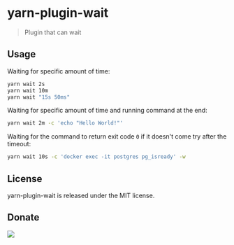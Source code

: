 # yarn-plugin-wait

> Plugin that can wait

## Usage

Waiting for specific amount of time:

```sh
yarn wait 2s
yarn wait 10m
yarn wait "15s 50ms"
```

Waiting for specific amount of time and running command at the end:

```sh
yarn wait 2m -c 'echo "Hello World!"'
```

Waiting for the command to return exit code `0` if it doesn't come try after the timeout:

```sh
yarn wait 10s -c 'docker exec -it postgres pg_isready' -w
```

## License

yarn-plugin-wait is released under the MIT license.

## Donate

[![](https://img.shields.io/badge/patreon-donate-yellow.svg)](https://www.patreon.com/red_rabbit)
